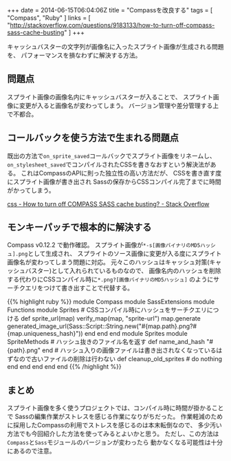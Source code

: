 +++
date = 2014-06-15T06:04:06Z
title = "Compassを改良する"
tags = [
  "Compass",
  "Ruby"
]
links = [
  "http://stackoverflow.com/questions/9183133/how-to-turn-off-compass-sass-cache-busting"
]
+++

キャッシュバスターの文字列が画像名に入ったスプライト画像が生成される問題を、
パフォーマンスを損なわずに解決する方法。

## 問題点

スプライト画像の画像名内にキャッシュバスターが入ることで、
スプライト画像に変更が入ると画像名が変わってしまう。
バージョン管理や差分管理する上で不都合。

## コールバックを使う方法で生まれる問題点

既出の方法で`on_sprite_saved`コールバックでスプライト画像をリネームし、
`on_stylesheet_saved`でコンパイルされたCSSを書きなおすという解決法がある。
これはCompassのAPIに則った独立性の高い方法だが、
CSSを書き直す度にスプライト画像が書き出され
Sassの保存からCSSコンパイル完了までに時間がかってしまう。

[css - How to turn off COMPASS SASS cache busting? - Stack Overflow](http://stackoverflow.com/questions/9183133/how-to-turn-off-compass-sass-cache-busting#answer-9332472)

## モンキーパッチで根本的に解決する

Compass v0.12.2 で動作確認。
スプライト画像が`*-s[画像バイナリのMD5ハッシュ].png`として生成され、
スプライトのソース画像に変更が入る度にスプライト画像名が変わってしまう問題に対応。
元々このハッシュはキャッシュ対策(キャッシュバスター)として入れられているものなので、
画像名内のハッシュを削除する代わりにCSSコンパイル時に`*.png?[画像バイナリのMD5ハッシュ]`
のようにサーチクエリをつけて書き出すことで代替する。

{{% highlight ruby %}}
module Compass
  module SassExtensions
    module Functions
      module Sprites
        # CSSコンパイル時にハッシュをサーチクエリにつける
        def sprite_url(map)
          verify_map(map, "sprite-url")
          map.generate
          generated_image_url(Sass::Script::String.new("#{map.path}.png?#{map.uniqueness_hash}"))
        end
      end
    end
    module Sprites
      module SpriteMethods
        # ハッシュ抜きのファイル名を返す
        def name_and_hash
          "#{path}.png"
        end
        # ハッシュ入りの画像ファイルは書き出されなくなっているはずなので古いファイルの削除は行わない
        def cleanup_old_sprites
          # do nothing
        end
      end
    end
  end
end
{{% /highlight %}}

## まとめ

スプライト画像を多く使うプロジェクトでは、コンパイル時に時間が掛かることで
Sassの編集作業がストレスを感じる作業になりがちだった。
作業軽減のために採用したCompassの利用でストレスを感じるのは本末転倒なので、
多少汚い方法でも今回紹介した方法を使ってみるとよいかと思う。
ただし、この方法は`Compass`と`Sass`モジュールのバージョンが変わったら
動かなくなる可能性は十分にあるので注意。
